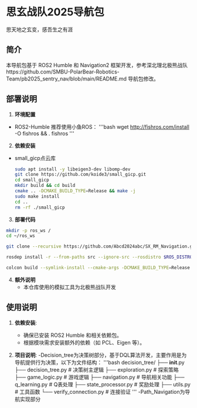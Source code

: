 # 思玄战队2025导航包
思天地之玄变，感吾生之有涯

## 简介
本导航包基于 ROS2 Humble 和 Navigation2 框架开发，参考深北理北极熊战队https://github.com/SMBU-PolarBear-Robotics-Team/pb2025_sentry_nav/blob/main/README.md 导航包修改。

## 部署说明
1. **环境配置**
  - ROS2-Humble 推荐使用小鱼ROS：
    '''bash
    wget http://fishros.com/install -O fishros && . fishros
    '''
2. **依赖安装**
  - small_gicp点云库
     ```bash
     sudo apt install -y libeigen3-dev libomp-dev
     git clone https://github.com/koide3/small_gicp.git
     cd small_gicp
     mkdir build && cd build
     cmake .. -DCMAKE_BUILD_TYPE=Release && make -j
     sudo make install
     cd ..
     rm -rf ./small_gicp
     ```
3. **部署代码**
```bash
mkdir -p ros_ws /
cd ~/ros_ws
```
```bash
git clone --recursive https://github.com/Abcd2024abc/SX_RM_Navigation.git src/SX_RM_Navigation
```
```bash
rosdep install -r --from-paths src --ignore-src --rosdistro $ROS_DISTRO -y
```
```bash
colcon build --symlink-install --cmake-args -DCMAKE_BUILD_TYPE=Release
```
4. **额外说明**
   - 本仓库使用的模拟工具为北极熊战队开发


## 使用说明
1. **依赖安装**:
   - 确保已安装 ROS2 Humble 和相关依赖包。
   - 根据模块需求安装额外的依赖（如 PCL、Eigen 等）。

2. **项目说明**:
   -Decision_tree为决策树部分，基于DQL算法开发，主要作用是为导航提供行为决策，以下为文件结构：
   '''bash
   decision_tree/
   ├── __init__.py
   ├── decision_tree.py          # 决策树主逻辑
   ├── exploration.py            # 探索策略
   ├── game_logic.py             # 游戏逻辑
   ├── navigation.py             # 导航相关功能
   ├── q_learning.py             # Q表处理
   ├── state_processor.py        # 奖励处理
   ├── utils.py                  # 工具函数
   └── verify_connection.py      # 连接验证
   '''
   -Path_Navigation为导航实现部分